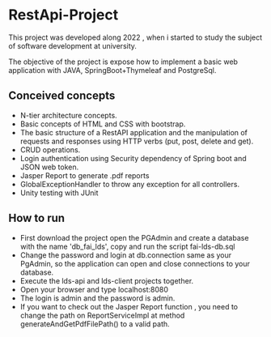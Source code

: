 <h1> RestApi-Project </h1>
This project was developed along 2022 , when i started to study the subject of software development at university.

The objective of the project is expose how to implement a basic web application with JAVA, SpringBoot+Thymeleaf and PostgreSql.

<h2>Conceived concepts</h2>
<ul>
    <li>N-tier architecture concepts.</li>
    <li>Basic concepts of HTML and CSS with bootstrap.</li>
    <li>The basic structure of a RestAPI application and the manipulation of requests and responses using HTTP verbs (put, post, delete and get).</li>
    <li>CRUD operations.</li>
    <li>Login authentication using Security dependency of Spring boot and JSON web token.</li>
    <li>Jasper Report to generate .pdf reports</li>
    <li>GlobalExceptionHandler to throw any exception for all controllers.</li>
    <li>Unity testing with JUnit</li>
</ul>
<h2>How to run</h2>
<ul>
    <li>First download the project open the PGAdmin and create a database with the name 'db_fai_lds', copy and run the script fai-lds-db.sql</li>
    <li>Change the password and login at db.connection same as your PgAdmin, so the application can open and close connections to your database.</li>
    <li>Execute the lds-api and lds-client projects together.</li>
    <li>Open your browser and type localhost:8080 </li>
    <li>The login is admin and the password is admin.</li>
    <li>If you want to check out the Jasper Report function , you need to change the path on ReportServiceImpl at method generateAndGetPdfFilePath() to a valid path.      </li>
</ul>

